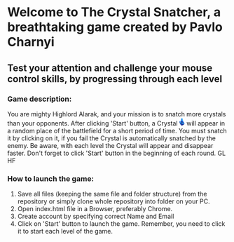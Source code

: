 # Welcome to The Crystal Snatcher, a breathtaking game created by Pavlo Charnyi

## Test your attention and challenge your mouse control skills, by progressing through each level

### Game description:
You are mighty Highlord Alarak, and your mission is to snatch more crystals than your opponents. After clicking 'Start' button, a Crystal <img src="./images/crystal.png"  height="18" > will appear in a random place of the battlefield for a short period of time. You must snatch it by clicking on it, if you fail the Crystal is automatically snatched by the enemy. Be aware, with each level the Crystal will appear and disappear faster. Don't forget to click 'Start' button in the beginning of each round. GL HF

### How to launch the game:
1. Save all files (keeping the same file and folder structure) from the repository or simply clone whole repository into folder on your PC.
2. Open index.html file in a Browser, preferably Chrome. 
3. Create account by specifying correct Name and Email
4. Click on 'Start' button to launch the game. Remember, you need to click it to start each level of the game. 


